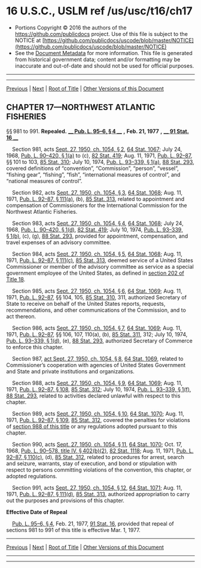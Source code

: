 ---
---

# 16 U.S.C., USLM ref /us/usc/t16/ch17

* Portions Copyright © 2016 the authors of the https://github.com/publicdocs project.
  Use of this file is subject to the NOTICE at [https://github.com/publicdocs/uscode/blob/master/NOTICE](https://github.com/publicdocs/uscode/blob/master/NOTICE)
* See the [Document Metadata](././../../../..//README.md) for more information.
  This file is generated from historical government data; content and/or formatting may be inaccurate and out-of-date and should not be used for official purposes.

----------
----------

[Previous](./../../../..//us/usc/t16/ch16C/m__us_usc_t16_s973r.md) | [Next](./../../../..//us/usc/t16/ch18/m__us_usc_t16_ch18.md) | [Root of Title](./../../../../) | [Other Versions of this Document](https://publicdocs.github.io/go/links?ns=uslm&ref=%2Fus%2Fusc%2Ft16%2Fch17)

## CHAPTER 17—NORTHWEST ATLANTIC FISHERIES

§§ 981 to 991. __Repealed.__  __[__  __Pub. L. 95–6, § 4__  __][/us/pl/95/6/s4]__  __,__  __Feb. 21, 1977__  __,__  __[__  __91 Stat. 16__  __][/us/stat/91/16]__ 

    Section 981, acts [Sept. 27, 1950, ch. 1054, § 2][/us/act/1950-09-27/ch1054/s2], [64 Stat. 1067][/us/stat/64/1067]; July 24, 1968, [Pub. L. 90–420, § 1(a)][/us/pl/90/420/s1/a] to (c), [82 Stat. 419][/us/stat/82/419]; Aug. 11, 1971, [Pub. L. 92–87][/us/pl/92/87], §§ 101 to 103, [85 Stat. 310][/us/stat/85/310]; July 10, 1974, [Pub. L. 93–339, § 1(a)][/us/pl/93/339/s1/a], [88 Stat. 293][/us/stat/88/293], covered definitions of “convention”, “Commission”, “person”, “vessel”, “fishing gear”, “fishing”, “fish”, “international measures of control”, and “national measures of control”.

    Section 982, acts [Sept. 27, 1950, ch. 1054, § 3][/us/act/1950-09-27/ch1054/s3], [64 Stat. 1068][/us/stat/64/1068]; Aug. 11, 1971, [Pub. L. 92–87, § 111(a)][/us/pl/92/87/s111/a], (b), [85 Stat. 313][/us/stat/85/313], related to appointment and compensation of Commissioners for the International Commission for the Northwest Atlantic Fisheries.

    Section 983, acts [Sept. 27, 1950, ch. 1054, § 4][/us/act/1950-09-27/ch1054/s4], [64 Stat. 1068][/us/stat/64/1068]; July 24, 1968, [Pub. L. 90–420, § 1(d)][/us/pl/90/420/s1/d], [82 Stat. 419][/us/stat/82/419]; July 10, 1974, [Pub. L. 93–339, § 1(b)][/us/pl/93/339/s1/b], (c), (g), [88 Stat. 293][/us/stat/88/293], provided for appointment, compensation, and travel expenses of an advisory committee.

    Section 984, acts [Sept. 27, 1950, ch. 1054, § 5][/us/act/1950-09-27/ch1054/s5], [64 Stat. 1068][/us/stat/64/1068]; Aug. 11, 1971, [Pub. L. 92–87, § 111(c)][/us/pl/92/87/s111/c], [85 Stat. 313][/us/stat/85/313], deemed service of a United States Commissioner or member of the advisory committee as service as a special government employee of the United States, as defined in [section 202 of Title 18][/us/usc/t18/s202].

    Section 985, acts [Sept. 27, 1950, ch. 1054, § 6][/us/act/1950-09-27/ch1054/s6], [64 Stat. 1069][/us/stat/64/1069]; Aug. 11, 1971, [Pub. L. 92–87][/us/pl/92/87], §§ 104, 105, [85 Stat. 310][/us/stat/85/310], 311, authorized Secretary of State to receive on behalf of the United States reports, requests, recommendations, and other communications of the Commission, and to act thereon.

    Section 986, acts [Sept. 27, 1950, ch. 1054, § 7][/us/act/1950-09-27/ch1054/s7], [64 Stat. 1069][/us/stat/64/1069]; Aug. 11, 1971, [Pub. L. 92–87][/us/pl/92/87], §§ 106, 107, 110(a), (b), [85 Stat. 311][/us/stat/85/311], 312; July 10, 1974, [Pub. L. 93–339, § 1(d)][/us/pl/93/339/s1/d], (e), [88 Stat. 293][/us/stat/88/293], authorized Secretary of Commerce to enforce this chapter.

    Section 987, [act Sept. 27, 1950, ch. 1054, § 8][/us/act/1950-09-27/ch1054/s8], [64 Stat. 1069][/us/stat/64/1069], related to Commissioner’s cooperation with agencies of United States Government and State and private institutions and organizations.

    Section 988, acts [Sept. 27, 1950, ch. 1054, § 9][/us/act/1950-09-27/ch1054/s9], [64 Stat. 1069][/us/stat/64/1069]; Aug. 11, 1971, [Pub. L. 92–87, § 108][/us/pl/92/87/s108], [85 Stat. 312][/us/stat/85/312]; July 10, 1974, [Pub. L. 93–339, § 1(f)][/us/pl/93/339/s1/f], [88 Stat. 293][/us/stat/88/293], related to activities declared unlawful with respect to this chapter.

    Section 989, acts [Sept. 27, 1950, ch. 1054, § 10][/us/act/1950-09-27/ch1054/s10], [64 Stat. 1070][/us/stat/64/1070]; Aug. 11, 1971, [Pub. L. 92–87, § 109][/us/pl/92/87/s109], [85 Stat. 312][/us/stat/85/312], covered the penalties for violations of [section 988 of this title][/us/usc/t16/s988] or any regulations adopted pursuant to this chapter.

    Section 990, acts [Sept. 27, 1950, ch. 1054, § 11][/us/act/1950-09-27/ch1054/s11], [64 Stat. 1070][/us/stat/64/1070]; Oct. 17, 1968, [Pub. L. 90–578, title IV, § 402(b)(2)][/us/pl/90/578/s402/b/2], [82 Stat. 1118][/us/stat/82/1118]; Aug. 11, 1971, [Pub. L. 92–87, § 110(c)][/us/pl/92/87/s110/c], (d), [85 Stat. 312][/us/stat/85/312], related to procedures for arrest, search and seizure, warrants, stay of execution, and bond or stipulation with respect to persons committing violations of the convention, this chapter, or adopted regulations.

    Section 991, acts [Sept. 27, 1950, ch. 1054, § 12][/us/act/1950-09-27/ch1054/s12], [64 Stat. 1071][/us/stat/64/1071]; Aug. 11, 1971, [Pub. L. 92–87, § 111(d)][/us/pl/92/87/s111/d], [85 Stat. 313][/us/stat/85/313], authorized appropriation to carry out the purposes and provisions of this chapter.

 __Effective Date of Repeal__ 

    [Pub. L. 95–6, § 4][/us/pl/95/6/s4], Feb. 21, 1977, [91 Stat. 16][/us/stat/91/16], provided that repeal of sections 981 to 991 of this title is effective Mar. 1, 1977.

----------

[Previous](./../../../..//us/usc/t16/ch16C/m__us_usc_t16_s973r.md) | [Next](./../../../..//us/usc/t16/ch18/m__us_usc_t16_ch18.md) | [Root of Title](./../../../../) | [Other Versions of this Document](https://publicdocs.github.io/go/links?ns=uslm&ref=%2Fus%2Fusc%2Ft16%2Fch17)

----------
----------

[/us/pl/95/6/s4]: https://publicdocs.github.io/go/links?ns=uslm&ref=%2Fus%2Fpl%2F95%2F6%2Fs4
[/us/stat/91/16]: https://publicdocs.github.io/go/links?ns=uslm&ref=%2Fus%2Fstat%2F91%2F16
[/us/act/1950-09-27/ch1054/s2]: https://publicdocs.github.io/go/links?ns=uslm&ref=%2Fus%2Fact%2F1950-09-27%2Fch1054%2Fs2
[/us/stat/64/1067]: https://publicdocs.github.io/go/links?ns=uslm&ref=%2Fus%2Fstat%2F64%2F1067
[/us/pl/90/420/s1/a]: https://publicdocs.github.io/go/links?ns=uslm&ref=%2Fus%2Fpl%2F90%2F420%2Fs1%2Fa
[/us/stat/82/419]: https://publicdocs.github.io/go/links?ns=uslm&ref=%2Fus%2Fstat%2F82%2F419
[/us/pl/92/87]: https://publicdocs.github.io/go/links?ns=uslm&ref=%2Fus%2Fpl%2F92%2F87
[/us/stat/85/310]: https://publicdocs.github.io/go/links?ns=uslm&ref=%2Fus%2Fstat%2F85%2F310
[/us/pl/93/339/s1/a]: https://publicdocs.github.io/go/links?ns=uslm&ref=%2Fus%2Fpl%2F93%2F339%2Fs1%2Fa
[/us/stat/88/293]: https://publicdocs.github.io/go/links?ns=uslm&ref=%2Fus%2Fstat%2F88%2F293
[/us/act/1950-09-27/ch1054/s3]: https://publicdocs.github.io/go/links?ns=uslm&ref=%2Fus%2Fact%2F1950-09-27%2Fch1054%2Fs3
[/us/stat/64/1068]: https://publicdocs.github.io/go/links?ns=uslm&ref=%2Fus%2Fstat%2F64%2F1068
[/us/pl/92/87/s111/a]: https://publicdocs.github.io/go/links?ns=uslm&ref=%2Fus%2Fpl%2F92%2F87%2Fs111%2Fa
[/us/stat/85/313]: https://publicdocs.github.io/go/links?ns=uslm&ref=%2Fus%2Fstat%2F85%2F313
[/us/act/1950-09-27/ch1054/s4]: https://publicdocs.github.io/go/links?ns=uslm&ref=%2Fus%2Fact%2F1950-09-27%2Fch1054%2Fs4
[/us/stat/64/1068]: https://publicdocs.github.io/go/links?ns=uslm&ref=%2Fus%2Fstat%2F64%2F1068
[/us/pl/90/420/s1/d]: https://publicdocs.github.io/go/links?ns=uslm&ref=%2Fus%2Fpl%2F90%2F420%2Fs1%2Fd
[/us/stat/82/419]: https://publicdocs.github.io/go/links?ns=uslm&ref=%2Fus%2Fstat%2F82%2F419
[/us/pl/93/339/s1/b]: https://publicdocs.github.io/go/links?ns=uslm&ref=%2Fus%2Fpl%2F93%2F339%2Fs1%2Fb
[/us/stat/88/293]: https://publicdocs.github.io/go/links?ns=uslm&ref=%2Fus%2Fstat%2F88%2F293
[/us/act/1950-09-27/ch1054/s5]: https://publicdocs.github.io/go/links?ns=uslm&ref=%2Fus%2Fact%2F1950-09-27%2Fch1054%2Fs5
[/us/stat/64/1068]: https://publicdocs.github.io/go/links?ns=uslm&ref=%2Fus%2Fstat%2F64%2F1068
[/us/pl/92/87/s111/c]: https://publicdocs.github.io/go/links?ns=uslm&ref=%2Fus%2Fpl%2F92%2F87%2Fs111%2Fc
[/us/stat/85/313]: https://publicdocs.github.io/go/links?ns=uslm&ref=%2Fus%2Fstat%2F85%2F313
[/us/usc/t18/s202]: https://publicdocs.github.io/go/links?ns=uslm&ref=%2Fus%2Fusc%2Ft18%2Fs202
[/us/act/1950-09-27/ch1054/s6]: https://publicdocs.github.io/go/links?ns=uslm&ref=%2Fus%2Fact%2F1950-09-27%2Fch1054%2Fs6
[/us/stat/64/1069]: https://publicdocs.github.io/go/links?ns=uslm&ref=%2Fus%2Fstat%2F64%2F1069
[/us/pl/92/87]: https://publicdocs.github.io/go/links?ns=uslm&ref=%2Fus%2Fpl%2F92%2F87
[/us/stat/85/310]: https://publicdocs.github.io/go/links?ns=uslm&ref=%2Fus%2Fstat%2F85%2F310
[/us/act/1950-09-27/ch1054/s7]: https://publicdocs.github.io/go/links?ns=uslm&ref=%2Fus%2Fact%2F1950-09-27%2Fch1054%2Fs7
[/us/stat/64/1069]: https://publicdocs.github.io/go/links?ns=uslm&ref=%2Fus%2Fstat%2F64%2F1069
[/us/pl/92/87]: https://publicdocs.github.io/go/links?ns=uslm&ref=%2Fus%2Fpl%2F92%2F87
[/us/stat/85/311]: https://publicdocs.github.io/go/links?ns=uslm&ref=%2Fus%2Fstat%2F85%2F311
[/us/pl/93/339/s1/d]: https://publicdocs.github.io/go/links?ns=uslm&ref=%2Fus%2Fpl%2F93%2F339%2Fs1%2Fd
[/us/stat/88/293]: https://publicdocs.github.io/go/links?ns=uslm&ref=%2Fus%2Fstat%2F88%2F293
[/us/act/1950-09-27/ch1054/s8]: https://publicdocs.github.io/go/links?ns=uslm&ref=%2Fus%2Fact%2F1950-09-27%2Fch1054%2Fs8
[/us/stat/64/1069]: https://publicdocs.github.io/go/links?ns=uslm&ref=%2Fus%2Fstat%2F64%2F1069
[/us/act/1950-09-27/ch1054/s9]: https://publicdocs.github.io/go/links?ns=uslm&ref=%2Fus%2Fact%2F1950-09-27%2Fch1054%2Fs9
[/us/stat/64/1069]: https://publicdocs.github.io/go/links?ns=uslm&ref=%2Fus%2Fstat%2F64%2F1069
[/us/pl/92/87/s108]: https://publicdocs.github.io/go/links?ns=uslm&ref=%2Fus%2Fpl%2F92%2F87%2Fs108
[/us/stat/85/312]: https://publicdocs.github.io/go/links?ns=uslm&ref=%2Fus%2Fstat%2F85%2F312
[/us/pl/93/339/s1/f]: https://publicdocs.github.io/go/links?ns=uslm&ref=%2Fus%2Fpl%2F93%2F339%2Fs1%2Ff
[/us/stat/88/293]: https://publicdocs.github.io/go/links?ns=uslm&ref=%2Fus%2Fstat%2F88%2F293
[/us/act/1950-09-27/ch1054/s10]: https://publicdocs.github.io/go/links?ns=uslm&ref=%2Fus%2Fact%2F1950-09-27%2Fch1054%2Fs10
[/us/stat/64/1070]: https://publicdocs.github.io/go/links?ns=uslm&ref=%2Fus%2Fstat%2F64%2F1070
[/us/pl/92/87/s109]: https://publicdocs.github.io/go/links?ns=uslm&ref=%2Fus%2Fpl%2F92%2F87%2Fs109
[/us/stat/85/312]: https://publicdocs.github.io/go/links?ns=uslm&ref=%2Fus%2Fstat%2F85%2F312
[/us/usc/t16/s988]: https://publicdocs.github.io/go/links?ns=uslm&ref=%2Fus%2Fusc%2Ft16%2Fs988
[/us/act/1950-09-27/ch1054/s11]: https://publicdocs.github.io/go/links?ns=uslm&ref=%2Fus%2Fact%2F1950-09-27%2Fch1054%2Fs11
[/us/stat/64/1070]: https://publicdocs.github.io/go/links?ns=uslm&ref=%2Fus%2Fstat%2F64%2F1070
[/us/pl/90/578/s402/b/2]: https://publicdocs.github.io/go/links?ns=uslm&ref=%2Fus%2Fpl%2F90%2F578%2Fs402%2Fb%2F2
[/us/stat/82/1118]: https://publicdocs.github.io/go/links?ns=uslm&ref=%2Fus%2Fstat%2F82%2F1118
[/us/pl/92/87/s110/c]: https://publicdocs.github.io/go/links?ns=uslm&ref=%2Fus%2Fpl%2F92%2F87%2Fs110%2Fc
[/us/stat/85/312]: https://publicdocs.github.io/go/links?ns=uslm&ref=%2Fus%2Fstat%2F85%2F312
[/us/act/1950-09-27/ch1054/s12]: https://publicdocs.github.io/go/links?ns=uslm&ref=%2Fus%2Fact%2F1950-09-27%2Fch1054%2Fs12
[/us/stat/64/1071]: https://publicdocs.github.io/go/links?ns=uslm&ref=%2Fus%2Fstat%2F64%2F1071
[/us/pl/92/87/s111/d]: https://publicdocs.github.io/go/links?ns=uslm&ref=%2Fus%2Fpl%2F92%2F87%2Fs111%2Fd
[/us/stat/85/313]: https://publicdocs.github.io/go/links?ns=uslm&ref=%2Fus%2Fstat%2F85%2F313
[/us/pl/95/6/s4]: https://publicdocs.github.io/go/links?ns=uslm&ref=%2Fus%2Fpl%2F95%2F6%2Fs4
[/us/stat/91/16]: https://publicdocs.github.io/go/links?ns=uslm&ref=%2Fus%2Fstat%2F91%2F16


